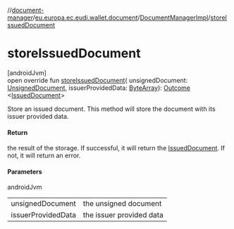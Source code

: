 //[document-manager](../../../index.md)/[eu.europa.ec.eudi.wallet.document](../index.md)/[DocumentManagerImpl](index.md)/[storeIssuedDocument](store-issued-document.md)

# storeIssuedDocument

[androidJvm]\
open override fun [storeIssuedDocument](store-issued-document.md)(
unsignedDocument: [UnsignedDocument](../-unsigned-document/index.md),
issuerProvidedData: [ByteArray](https://kotlinlang.org/api/latest/jvm/stdlib/kotlin/-byte-array/index.html)): [Outcome](../-outcome/index.md)
&lt;[IssuedDocument](../-issued-document/index.md)&gt;

Store an issued document. This method will store the document with its issuer provided data.

#### Return

the result of the storage. If successful, it will return
the [IssuedDocument](../-issued-document/index.md). If not, it will return an error.

#### Parameters

androidJvm

|                    |                          |
|--------------------|--------------------------|
| unsignedDocument   | the unsigned document    |
| issuerProvidedData | the issuer provided data |
